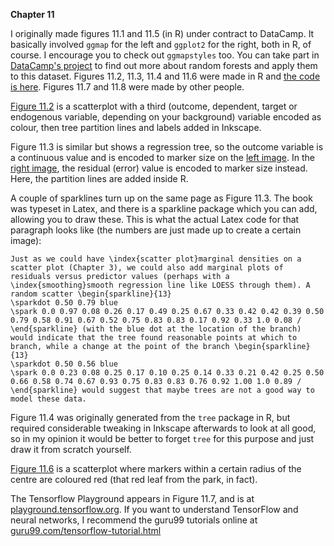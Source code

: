 **Chapter 11**

I originally made figures 11.1 and 11.5 (in R) under contract to DataCamp. It basically involved `ggmap` for the left and `ggplot2` for the right, both in R, of course. I encourage you to check out `ggmapstyles` too. You can take part in [DataCamp's project](https://www.datacamp.com/projects/496) to find out more about random forests and apply them to this dataset. Figures 11.2, 11.3, 11.4 and 11.6 were made in R and [the code is here](Ch11.R). Figures 11.7 and 11.8 were made by other people.

[Figure 11.2](11-iris1.svg) is a scatterplot with a third (outcome, dependent, target or endogenous variable, depending on your background) variable encoded as colour, then tree partition lines and labels added in Inkscape.

Figure 11.3 is similar but shows a regression tree, so the outcome variable is a continuous value and is encoded to marker size on the [left image](11-iris-3a.svg). In the [right image](11-iris-3b.svg), the residual (error) value is encoded to marker size instead. Here, the partition lines are added inside R.

A couple of sparklines turn up on the same page as Figure 11.3. The book was typeset in Latex, and there is a sparkline package which you can add, allowing you to draw these. This is what the actual Latex code for that paragraph looks like (the numbers are just made up to create a certain image):
```
Just as we could have \index{scatter plot}marginal densities on a scatter plot (Chapter 3), we could also add marginal plots of residuals versus predictor values (perhaps with a \index{smoothing}smooth regression line like LOESS through them). A random scatter \begin{sparkline}{13}
\sparkdot 0.50 0.79 blue
\spark 0.0 0.97 0.08 0.26 0.17 0.49 0.25 0.67 0.33 0.42 0.42 0.39 0.50 0.79 0.58 0.91 0.67 0.52 0.75 0.83 0.83 0.17 0.92 0.33 1.0 0.08 /
\end{sparkline} (with the blue dot at the location of the branch) would indicate that the tree found reasonable points at which to branch, while a change at the point of the branch \begin{sparkline}{13}
\sparkdot 0.50 0.56 blue
\spark 0.0 0.23 0.08 0.25 0.17 0.10 0.25 0.14 0.33 0.21 0.42 0.25 0.50 0.66 0.58 0.74 0.67 0.93 0.75 0.83 0.83 0.76 0.92 1.00 1.0 0.89 /
\end{sparkline} would suggest that maybe trees are not a good way to model these data.
```

Figure 11.4 was originally generated from the `tree` package in R, but required considerable tweaking in Inkscape afterwards to look at all good, so in my opinion it would be better to forget `tree` for this purpose and just draw it from scratch yourself.

[Figure 11.6](11-svm.svg) is a scatterplot where markers within a certain radius of the centre are coloured red (that red leaf from the park, in fact).

The Tensorflow Playground appears in Figure 11.7, and is at [playground.tensorflow.org](http://playground.tensorflow.org/). If you want to understand TensorFlow and neural networks, I recommend the guru99 tutorials online at [guru99.com/tensorflow-tutorial.html](https://www.guru99.com/tensorflow-tutorial.html)
